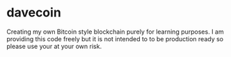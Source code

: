 # davecoin
Creating my own Bitcoin style blockchain purely for learning purposes. I am providing this code freely but it is not intended to to be production ready so please use your at your own risk.
